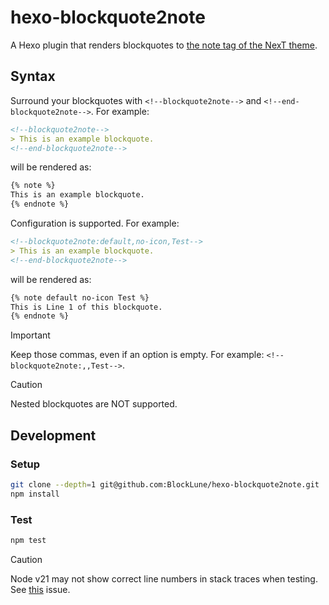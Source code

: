 # hexo-blockquote2note

A Hexo plugin that renders blockquotes to [the note tag of the NexT theme](https://theme-next.js.org/docs/tag-plugins/note).

## Syntax

Surround your blockquotes with `<!--blockquote2note-->` and `<!--end-blockquote2note-->`. For example:

```md
<!--blockquote2note-->
> This is an example blockquote.
<!--end-blockquote2note-->
```

will be rendered as:

```md
{% note %}
This is an example blockquote.
{% endnote %}
```

Configuration is supported. For example:

```md
<!--blockquote2note:default,no-icon,Test-->
> This is an example blockquote.
<!--end-blockquote2note-->
```

will be rendered as:

```md
{% note default no-icon Test %}
This is Line 1 of this blockquote.
{% endnote %}
```

> [!IMPORTANT]
> Keep those commas, even if an option is empty.
> For example: `<!--blockquote2note:,,Test-->`.

> [!CAUTION]
> Nested blockquotes are NOT supported.

## Development

### Setup

```bash
git clone --depth=1 git@github.com:BlockLune/hexo-blockquote2note.git
npm install
```

### Test

```bash
npm test
```

> [!CAUTION]
> Node v21 may not show correct line numbers in stack traces when testing. See [this](https://github.com/BlockLune/hexo-blockquote2note/issues/1) issue.
